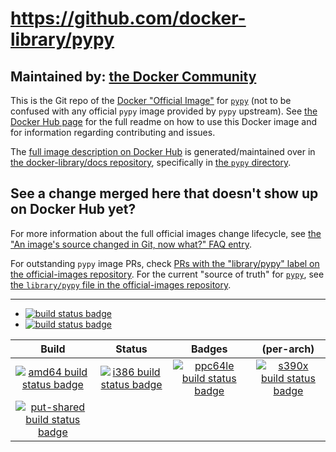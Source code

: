 # https://github.com/docker-library/pypy

## Maintained by: [the Docker Community](https://github.com/docker-library/pypy)

This is the Git repo of the [Docker "Official Image"](https://github.com/docker-library/official-images#what-are-official-images) for [`pypy`](https://hub.docker.com/_/pypy/) (not to be confused with any official `pypy` image provided by `pypy` upstream). See [the Docker Hub page](https://hub.docker.com/_/pypy/) for the full readme on how to use this Docker image and for information regarding contributing and issues.

The [full image description on Docker Hub](https://hub.docker.com/_/pypy/) is generated/maintained over in [the docker-library/docs repository](https://github.com/docker-library/docs), specifically in [the `pypy` directory](https://github.com/docker-library/docs/tree/master/pypy).

## See a change merged here that doesn't show up on Docker Hub yet?

For more information about the full official images change lifecycle, see [the "An image's source changed in Git, now what?" FAQ entry](https://github.com/docker-library/faq#an-images-source-changed-in-git-now-what).

For outstanding `pypy` image PRs, check [PRs with the "library/pypy" label on the official-images repository](https://github.com/docker-library/official-images/labels/library%2Fpypy). For the current "source of truth" for [`pypy`](https://hub.docker.com/_/pypy/), see [the `library/pypy` file in the official-images repository](https://github.com/docker-library/official-images/blob/master/library/pypy).

---

-	[![build status badge](https://img.shields.io/travis/docker-library/pypy/master.svg?label=Travis%20CI)](https://travis-ci.org/docker-library/pypy/branches)
-	[![build status badge](https://img.shields.io/jenkins/s/https/doi-janky.infosiftr.net/job/update.sh/job/pypy.svg?label=Automated%20update.sh)](https://doi-janky.infosiftr.net/job/update.sh/job/pypy)

| Build | Status | Badges | (per-arch) |
|:-:|:-:|:-:|:-:|
| [![amd64 build status badge](https://img.shields.io/jenkins/s/https/doi-janky.infosiftr.net/job/multiarch/job/amd64/job/pypy.svg?label=amd64)](https://doi-janky.infosiftr.net/job/multiarch/job/amd64/job/pypy) | [![i386 build status badge](https://img.shields.io/jenkins/s/https/doi-janky.infosiftr.net/job/multiarch/job/i386/job/pypy.svg?label=i386)](https://doi-janky.infosiftr.net/job/multiarch/job/i386/job/pypy) | [![ppc64le build status badge](https://img.shields.io/jenkins/s/https/doi-janky.infosiftr.net/job/multiarch/job/ppc64le/job/pypy.svg?label=ppc64le)](https://doi-janky.infosiftr.net/job/multiarch/job/ppc64le/job/pypy) | [![s390x build status badge](https://img.shields.io/jenkins/s/https/doi-janky.infosiftr.net/job/multiarch/job/s390x/job/pypy.svg?label=s390x)](https://doi-janky.infosiftr.net/job/multiarch/job/s390x/job/pypy) |
| [![put-shared build status badge](https://img.shields.io/jenkins/s/https/doi-janky.infosiftr.net/job/put-shared/job/light/job/pypy.svg?label=put-shared)](https://doi-janky.infosiftr.net/job/put-shared/job/light/job/pypy) |

<!-- THIS FILE IS GENERATED BY https://github.com/docker-library/docs/blob/master/generate-repo-stub-readme.sh -->

